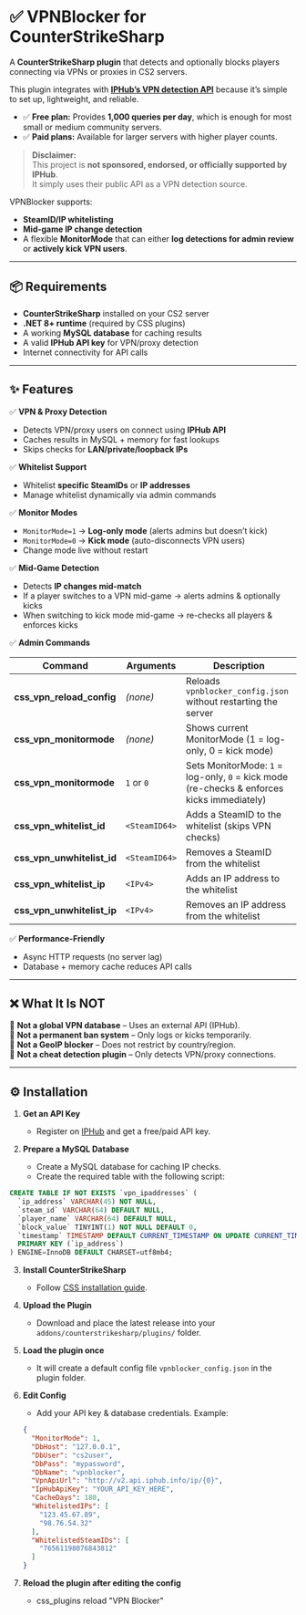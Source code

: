 # ✅ VPNBlocker for CounterStrikeSharp  

A **CounterStrikeSharp plugin** that detects and optionally blocks players connecting via VPNs or proxies in CS2 servers.  

This plugin integrates with **[IPHub’s VPN detection API](https://iphub.info/)** because it’s simple to set up, lightweight, and reliable.  

- ✅ **Free plan:** Provides **1,000 queries per day**, which is enough for most small or medium community servers.  
- ✅ **Paid plans:** Available for larger servers with higher player counts.

> **Disclaimer:**  
> This project is **not sponsored, endorsed, or officially supported by IPHub**.  
> It simply uses their public API as a VPN detection source.  

VPNBlocker supports:  
- **SteamID/IP whitelisting**  
- **Mid-game IP change detection**  
- A flexible **MonitorMode** that can either **log detections for admin review** or **actively kick VPN users**.  
---

## 📦 Requirements  

- **CounterStrikeSharp** installed on your CS2 server  
- **.NET 8+ runtime** (required by CSS plugins)  
- A working **MySQL database** for caching results  
- A valid **IPHub API key** for VPN/proxy detection  
- Internet connectivity for API calls  

---

## ✨ Features  

✅ **VPN & Proxy Detection**  
- Detects VPN/proxy users on connect using **IPHub API**  
- Caches results in MySQL + memory for fast lookups  
- Skips checks for **LAN/private/loopback IPs**  

✅ **Whitelist Support**  
- Whitelist **specific SteamIDs** or **IP addresses**  
- Manage whitelist dynamically via admin commands  

✅ **Monitor Modes**  
- `MonitorMode=1` → **Log-only mode** (alerts admins but doesn’t kick)  
- `MonitorMode=0` → **Kick mode** (auto-disconnects VPN users)  
- Change mode live without restart  

✅ **Mid-Game Detection**  
- Detects **IP changes mid-match**  
- If a player switches to a VPN mid-game → alerts admins & optionally kicks  
- When switching to kick mode mid-game → re-checks all players & enforces kicks  

✅ **Admin Commands**  

| Command | Arguments | Description |
|---------|-----------|-------------|
| **css_vpn_reload_config** | *(none)* | Reloads `vpnblocker_config.json` without restarting the server |
| **css_vpn_monitormode** | *(none)* | Shows current MonitorMode (1 = log-only, 0 = kick mode) |
| **css_vpn_monitormode** | `1` or `0` | Sets MonitorMode: `1` = log-only, `0` = kick mode (re-checks & enforces kicks immediately) |
| **css_vpn_whitelist_id** | `<SteamID64>` | Adds a SteamID to the whitelist (skips VPN checks) |
| **css_vpn_unwhitelist_id** | `<SteamID64>` | Removes a SteamID from the whitelist |
| **css_vpn_whitelist_ip** | `<IPv4>` | Adds an IP address to the whitelist |
| **css_vpn_unwhitelist_ip** | `<IPv4>` | Removes an IP address from the whitelist |


✅ **Performance-Friendly**  
- Async HTTP requests (no server lag)  
- Database + memory cache reduces API calls  

---

## ❌ What It Is NOT  

🚫 **Not a global VPN database** – Uses an external API (IPHub).  
🚫 **Not a permanent ban system** – Only logs or kicks temporarily.  
🚫 **Not a GeoIP blocker** – Does not restrict by country/region.  
🚫 **Not a cheat detection plugin** – Only detects VPN/proxy connections.  

---

## ⚙️ Installation  

1. **Get an API Key**  
   - Register on [IPHub](https://iphub.info) and get a free/paid API key.  

2. **Prepare a MySQL Database**  
   - Create a MySQL database for caching IP checks.  
   - Create the required table with the following script:  

```sql
CREATE TABLE IF NOT EXISTS `vpn_ipaddresses` (
  `ip_address` VARCHAR(45) NOT NULL,
  `steam_id` VARCHAR(64) DEFAULT NULL,
  `player_name` VARCHAR(64) DEFAULT NULL,
  `block_value` TINYINT(1) NOT NULL DEFAULT 0,
  `timestamp` TIMESTAMP DEFAULT CURRENT_TIMESTAMP ON UPDATE CURRENT_TIMESTAMP,
  PRIMARY KEY (`ip_address`)
) ENGINE=InnoDB DEFAULT CHARSET=utf8mb4;
```

3. **Install CounterStrikeSharp**  
   - Follow [CSS installation guide](https://docs.cssharp.dev).  

4. **Upload the Plugin**  
   - Download and place the latest release into your `addons/counterstrikesharp/plugins/` folder.

5. **Load the plugin once**  
   - It will create a default config file `vpnblocker_config.json` in the plugin folder.  

6. **Edit Config**  
   - Add your API key & database credentials. Example:  
   ```json
   {
     "MonitorMode": 1,
     "DbHost": "127.0.0.1",
     "DbUser": "cs2user",
     "DbPass": "mypassword",
     "DbName": "vpnblocker",
     "VpnApiUrl": "http://v2.api.iphub.info/ip/{0}",
     "IpHubApiKey": "YOUR_API_KEY_HERE",
     "CacheDays": 180,
     "WhitelistedIPs": [
       "123.45.67.89",
       "98.76.54.32"
     ],
     "WhitelistedSteamIDs": [
       "76561198076843812"
     ]
   }
7. **Reload the plugin after editing the config**
   - css_plugins reload "VPN Blocker"
